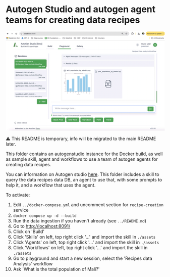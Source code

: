 # Autogen Studio and autogen agent teams for creating data recipes

![alt text](../assets/autogen-studio-recipes.png)

:warning: This README is temporary, info will be migrated to the main README later.

This folder contains an autogenstudio instance for the Docker build, as well as sample skill, agent and workflows to use a team of autogen agents for creating data recipes.

You can information on Autogen studio [here](https://github.com/microsoft/autogen/tree/main/samples/apps/autogen-studio). This folder includes a skill to query the data recipes data DB, an agent to use that, with some prompts to help it, and a workflow that uses the agent.

To activate:

1. Edit `../docker-compose.yml` and uncomment section for `recipe-creation` service
2. `docker compose up -d --build`
3. Run the data ingestion if you haven't already (see `../README.md`)
3. Go to [http://localhost:8091/](http://localhost:8091/)
4. Click on 'Build'
5. Click 'Skills' on left, top right click '...' and import the skill in `./assets`
6. Click 'Agents' on left, top right click '...' and import the skill in `./assets`
7. Click 'Workflows' on left, top right click '...' and import the skill in `./assets`
8. Go to playground and start a new session, select the 'Recipes data Analysis' workflow
9. Ask 'What is the total population of Mali?'